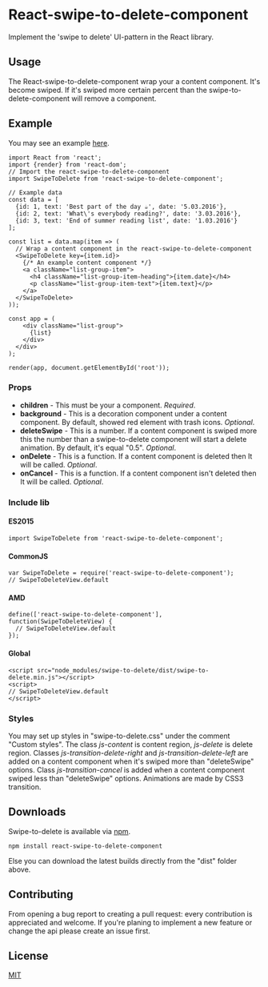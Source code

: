 # React-swipe-to-delete-component
Implement the 'swipe to delete' UI-pattern in the React library.



## Usage
The React-swipe-to-delete-component wrap your a content component. It's become swiped. If it's swiped more certain percent than the swipe-to-delete-component will remove a component.



## Example
You may see an example [here](http://gaer87.github.io/react-swipe-to-delete-component/example/).
```
import React from 'react';
import {render} from 'react-dom';
// Import the react-swipe-to-delete-component
import SwipeToDelete from 'react-swipe-to-delete-component';

// Example data
const data = [
  {id: 1, text: 'Best part of the day ☕', date: '5.03.2016'},
  {id: 2, text: 'What\'s everybody reading?', date: '3.03.2016'},
  {id: 3, text: 'End of summer reading list', date: '1.03.2016'}
];

const list = data.map(item => (
  // Wrap a content component in the react-swipe-to-delete-component
  <SwipeToDelete key={item.id}>
    {/* An example content component */}
    <a className="list-group-item">
      <h4 className="list-group-item-heading">{item.date}</h4>
      <p className="list-group-item-text">{item.text}</p>
    </a>
  </SwipeToDelete>
));

const app = (
    <div className="list-group">
      {list}
    </div>
  </div>
);

render(app, document.getElementById('root'));

```

### Props
- **children** - This must be your a component. *Required*.
- **background** - This is a decoration component under a content component. By default, showed red element with trash icons. *Optional*.
- **deleteSwipe** - This is a number. If a content component is swiped more this the number than a swipe-to-delete component will start a delete animation. By default, it's equal "0.5". *Optional*.
- **onDelete** - This is a function. If a content component is deleted then It will be called. *Optional*.
- **onCancel** - This is a function. If a content component isn't deleted then It will be called. *Optional*.

### Include lib
#### ES2015
```
import SwipeToDelete from 'react-swipe-to-delete-component';
```
#### CommonJS
```
var SwipeToDelete = require('react-swipe-to-delete-component');
// SwipeToDeleteView.default
```
#### AMD
```
define(['react-swipe-to-delete-component'], function(SwipeToDeleteView) {
  // SwipeToDeleteView.default
});
```
#### Global
```
<script src="node_modules/swipe-to-delete/dist/swipe-to-delete.min.js"></script>
<script>
// SwipeToDeleteView.default
</script>
```

### Styles
You may set up styles in "swipe-to-delete.css" under the comment "Custom styles". The class *js-content* is content region, *js-delete* is delete region. Classes *js-transition-delete-right* and *js-transition-delete-left* are added on a content component when it's swiped more than "deleteSwipe" options. Class *js-transition-cancel* is added when a content component swiped less than "deleteSwipe" options. Animations are made by CSS3 transition.

## Downloads
Swipe-to-delete is available via [npm](https://www.npmjs.com/).
```
npm install react-swipe-to-delete-component
```
Else you can download the latest builds directly from the "dist" folder above.

## Contributing
From opening a bug report to creating a pull request: every contribution is appreciated and welcome. If you're planing to implement a new feature or change the api please create an issue first.

## License
[MIT](http://www.opensource.org/licenses/mit-license.php)
